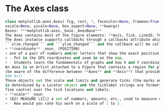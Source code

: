# The Axes class  
``` Python 
class matplotlib.axes.Axes( fig, rect, *, facecolor=None, frameon=True, sharex=None, sharey=None, label='', 
xscale=None, yscale=None, box_aspect=None, **kwargs)  
Bases: ***matplotlib.axes._base._AxesBase***  
The Axes contains most of the figure elements: **Axis, Tick, Line2D, Text, Polygon,** etc., and sets the coordinate system.  
The Axes instance supports callbacks through a callbacks attribute which is a CallbackRegistry instance. The events you can connect to are
```xlim_changed``` and ```ylim_changed``` and the callback will be called with func(ax) where ax is the Axes instance.  
> **coordinate** _noun_ (POSITION)  
> one of a pair of numbers and/or letters that show the exact position of a point on a map or graph:
> - Put in the GPS coordinates and zoom in on the map.
> - Students learn the fundamentals of graphs and how X and Y coordinates work.
An Axes is an Artist attached to a Figure that contains a region for plotting data, and usually includes tow (or three in the case of #D) Axies objects
(be aware of the difference between **Axes** and **Axis**) that provide ticks and tick labels to provide scales for the data in the Axes.
### Axis  
These objects set the scale and limits and generate ticks (the marks on the Axis) and ticklabels (strings labeling the ticks). The location of the ticks
is determined by a Locator object and the ticklabel strings are formatted by a Formatter. The combination of the correct Locator and Formatter gives very
fine control over the tick locations and labels.  
> **scale** _noun_  
> (B2) MEASURE \[C\] a set of numbers, amounts, etc., used to measure or compare the level of something.  
> - How would you rate his work on a scale of 1 to 5.
